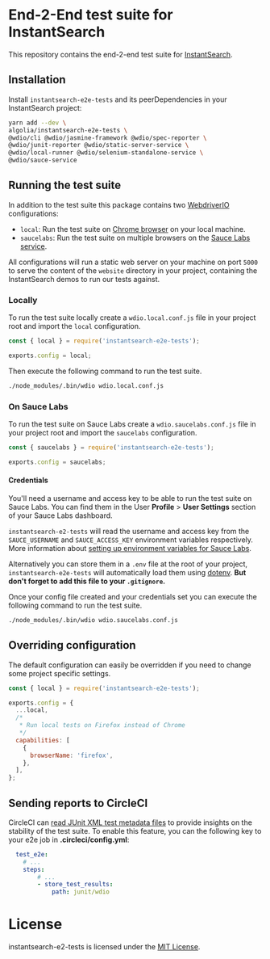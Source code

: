 # End-2-End test suite for InstantSearch

This repository contains the end-2-end test suite for [InstantSearch](https://github.com/algolia/instantsearch.js).

## Installation

Install `instantsearch-e2e-tests` and its peerDependencies in your InstantSearch project:

```bash
yarn add --dev \
algolia/instantsearch-e2e-tests \
@wdio/cli @wdio/jasmine-framework @wdio/spec-reporter \
@wdio/junit-reporter @wdio/static-server-service \
@wdio/local-runner @wdio/selenium-standalone-service \
@wdio/sauce-service
```

## Running the test suite

In addition to the test suite this package contains two [WebdriverIO](https://webdriver.io) configurations:

- `local`: Run the test suite on [Chrome browser](https://google.com/chrome) on your local machine.
- `saucelabs`: Run the test suite on multiple browsers on the [Sauce Labs service](https://saucelabs.com).

All configurations will run a static web server on your machine on port `5000` to serve the content of the `website` directory in your project, containing the InstantSearch demos to run our tests against.

### Locally

To run the test suite locally create a `wdio.local.conf.js` file in your project root and import the `local` configuration.

```js
const { local } = require('instantsearch-e2e-tests');

exports.config = local;
```

Then execute the following command to run the test suite.

```bash
./node_modules/.bin/wdio wdio.local.conf.js
```

### On Sauce Labs

To run the test suite on Sauce Labs create a `wdio.saucelabs.conf.js` file in your project root and import the `saucelabs` configuration.

```js
const { saucelabs } = require('instantsearch-e2e-tests');

exports.config = saucelabs;
```

#### Credentials

You'll need a username and access key to be able to run the test suite on Sauce Labs. You can find them in the User **Profile** > **User Settings** section of your Sauce Labs dashboard.

`instantsearch-e2-tests` will read the username and access key from the `SAUCE_USERNAME` and `SAUCE_ACCESS_KEY` environment variables respectively. More information about [setting up environment variables for Sauce Labs](https://wiki.saucelabs.com/display/DOCS/Best+Practice%3A+Use+Environment+Variables+for+Authentication+Credentials).

Alternatively you can store them in a `.env` file at the root of your project, `instantsearch-e2e-tests` will automatically load them using [dotenv](https://github.com/motdotla/dotenv). **But don't forget to add this file to your `.gitignore`.**

Once your config file created and your credentials set you can execute the following command to run the test suite.

```bash
./node_modules/.bin/wdio wdio.saucelabs.conf.js
```

## Overriding configuration

The default configuration can easily be overridden if you need to change some project specific settings.

```js
const { local } = require('instantsearch-e2e-tests');

exports.config = {
  ...local,
  /*
   * Run local tests on Firefox instead of Chrome
   */
  capabilities: [
    {
      browserName: 'firefox',
    },
  ],
};
```

## Sending reports to CircleCI

CircleCI can [read JUnit XML test metadata files](https://circleci.com/docs/2.0/collect-test-data/) to provide insights on the stability of the test suite. To enable this feature, you can the following key to your e2e job in **.circleci/config.yml**:

```yaml
  test_e2e:
  	# ...
  	steps:
  		# ...
  		- store_test_results:
  			path: junit/wdio
```

# License

instantsearch-e2-tests is licensed under the [MIT License](http://www.opensource.org/licenses/mit-license.php).

